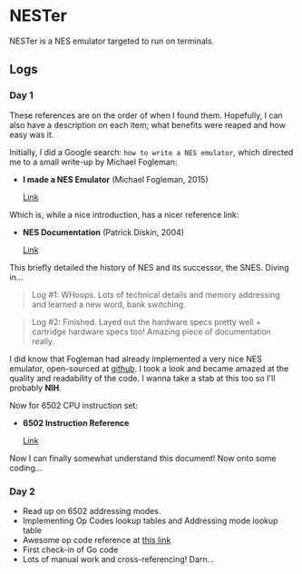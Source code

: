 # NESTer

NESTer is a NES emulator targeted to run on terminals.

## Logs

### Day 1

These references are on the order of when I found them. Hopefully, I can also have a description on each item; what benefits were reaped and how easy was it.

Initially, I did a Google search: `how to write a NES emulator`, which directed me to a small write-up by Michael Fogleman:

- **I made a NES Emulator** (Michael Fogleman, 2015)

    [Link](https://medium.com/@fogleman/i-made-an-nes-emulator-here-s-what-i-learned-about-the-original-nintendo-2e078c9b28fe)

Which is, while a nice introduction, has a nicer reference link:

- **NES Documentation** (Patrick Diskin, 2004)

    [Link](http://nesdev.com/NESDoc.pdf)

This briefly detailed the history of NES and its successor, the SNES. Diving in...

> Log #1: WHoops. Lots of technical details and memory addressing and learned 
> a new word, bank switching.

> Log #2: Finished. Layed out the hardware specs pretty well + cartridge
> hardware specs too! Amazing piece of documentation really.

I did know that Fogleman had already implemented a very nice NES emulator, open-sourced at [github](https://github.com/fogleman/nes). I took a look and became amazed at the quality and readability of the code. I wanna take a stab at this too so I'll probably **NIH**.

Now for 6502 CPU instruction set:

- **6502 Instruction Reference**

    [Link](http://obelisk.me.uk/6502/reference.html#ROR)

Now I  can finally somewhat understand this document! Now onto some coding...

### Day 2

- Read up on 6502 addressing modes.
- Implementing Op Codes lookup tables and Addressing mode lookup table
- Awesome op code reference at [this link](http://www.emulator101.com/reference/6502-reference.html)
- First check-in of Go code
- Lots of manual work and cross-referencing! Darn...
